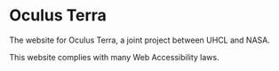 Oculus Terra
===========

The website for Oculus Terra, a joint project between UHCL and NASA.

This website complies with many Web Accessibility laws.
